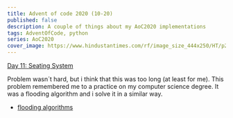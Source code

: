 ```yaml
---
title: Advent of code 2020 (10-20)
published: false
description: A couple of things about my AoC2020 implementations
tags: AdventOfCode, python
series: AoC2020
cover_image: https://www.hindustantimes.com/rf/image_size_444x250/HT/p2/2020/01/13/Pictures/_67acd868-35de-11ea-bb16-55584621af3a.jpg
---
```


[Day 11: Seating System](https://adventofcode.com/2020/day/11)

Problem wasn´t hard, but i think that this was too long (at least for me). This problem remembered me to a practice on my computer science degree. It was a flooding algorithm and i solve it in a similar way.

* [flooding algorithms](https://en.wikipedia.org/wiki/Flood_fill)